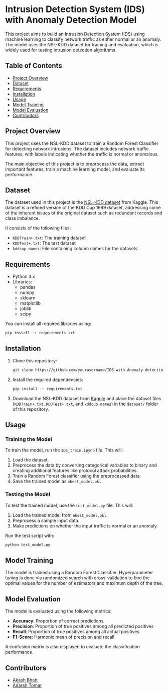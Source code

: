 
# Intrusion Detection System (IDS) with Anomaly Detection Model

This project aims to build an Intrusion Detection System (IDS) using machine learning to classify network traffic as either normal or an anomaly. The model uses the NSL-KDD dataset for training and evaluation, which is widely used for testing intrusion detection algorithms.

## Table of Contents

- [Project Overview](#project-overview)
- [Dataset](#dataset)
- [Requirements](#requirements)
- [Installation](#installation)
- [Usage](#usage)
- [Model Training](#model-training)
- [Model Evaluation](#model-evaluation)
- [Contributors](#contributors)

## Project Overview

This project uses the NSL-KDD dataset to train a Random Forest Classifier for detecting network intrusions. The dataset includes network traffic features, with labels indicating whether the traffic is normal or anomalous.

The main objective of this project is to preprocess the data, extract important features, train a machine learning model, and evaluate its performance.

## Dataset

The dataset used in this project is the [NSL-KDD dataset](https://www.kaggle.com/datasets/ashishpatel26/nslkdd) from Kaggle. This dataset is a refined version of the KDD Cup 1999 dataset, addressing some of the inherent issues of the original dataset such as redundant records and class imbalance.

It consists of the following files:
- `KDDTrain+.txt`: The training dataset
- `KDDTest+.txt`: The test dataset
- `kddcup.names`: File containing column names for the datasets

## Requirements

- Python 3.x
- Libraries:
  - pandas
  - numpy
  - sklearn
  - matplotlib
  - joblib
  - scipy

You can install all required libraries using:

```bash
pip install -r requirements.txt
```

## Installation

1. Clone this repository:
   ```bash
   git clone https://github.com/yourusername/IDS-with-Anomaly-detection-model.git
   ```

2. Install the required dependencies:
   ```bash
   pip install -r requirements.txt
   ```

3. Download the NSL-KDD dataset from [Kaggle](https://www.kaggle.com/datasets/ashishpatel26/nslkdd) and place the dataset files (`KDDTrain+.txt`, `KDDTest+.txt`, and `kddcup.names`) in the `dataset/` folder of this repository.

## Usage

### Training the Model

To train the model, run the `IDS_train.ipynb` file. This will:

1. Load the dataset.
2. Preprocess the data by converting categorical variables to binary and creating additional features like protocol attack probabilities.
3. Train a Random Forest classifier using the preprocessed data.
4. Save the trained model as `ebest_model.pkl`.

### Testing the Model

To test the trained model, use the `test_model.py` file. This will:

1. Load the trained model from `ebest_model.pkl`.
2. Preprocess a sample input data.
3. Make predictions on whether the input traffic is normal or an anomaly.

Run the test script with:

```bash
python test_model.py
```

## Model Training

The model is trained using a Random Forest Classifier. Hyperparameter tuning is done via randomized search with cross-validation to find the optimal values for the number of estimators and maximum depth of the tree.

## Model Evaluation

The model is evaluated using the following metrics:
- **Accuracy**: Proportion of correct predictions
- **Precision**: Proportion of true positives among all predicted positives
- **Recall**: Proportion of true positives among all actual positives
- **F1-Score**: Harmonic mean of precision and recall

A confusion matrix is also displayed to evaluate the classification performance.

## Contributors

- [Akash Bhatt](https://github.com/Akash123412)
- [Adarsh Tomar](https://github.com/adarshtomar333)
